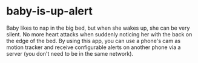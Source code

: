 # baby-is-up-alert
Baby likes to nap in the big bed, but when she wakes up, she can be very silent. No more heart attacks when suddenly noticing her with the back on the edge of the bed. By using this app, you can use a phone's cam as motion tracker and receive configurable alerts on another phone via a server (you don't need to be in the same network).
